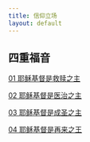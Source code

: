```yaml
---
title: 信仰立场
layout: default
---
```


## 四重福音

[01 耶稣基督是救赎之主](https://www.dropbox.com/s/twzseci6a7fxz8q/01%E8%80%B6%E7%A8%A3%E6%98%AF%E6%8B%AF%E6%95%91%E4%B9%8B%E4%B8%BB.mp3?dl=0)  

[02 耶稣基督是医治之主 ](https://www.dropbox.com/s/nt460r4k0tamzdj/02%E8%80%B6%E7%A8%A3%E6%98%AF%E5%8C%BB%E6%B2%BB%E4%B9%8B%E4%B8%BB.mp3?dl=0)  

[03 耶稣基督是成圣之主](https://www.dropbox.com/s/0hnq409ee1cmeeu/03%E8%80%B6%E7%A8%A3%E6%98%AF%E6%88%90%E5%9C%A3%E4%B9%8B%E4%B8%BB.mp3?dl=0)  

[04 耶稣基督是再来之王](https://www.dropbox.com/s/jnm3zts6gafuvq5/04%E8%80%B6%E7%A8%A3%E6%98%AF%E5%86%8D%E6%9D%A5%E4%B9%8B%E7%8E%8B.mp3?dl=0)

